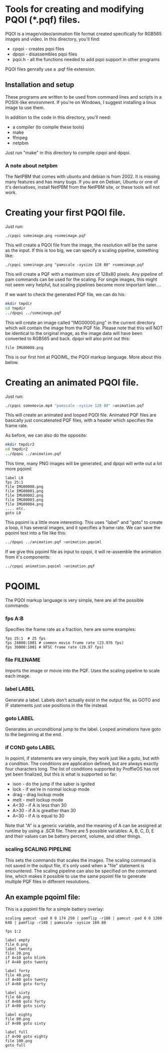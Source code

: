 # Tools for creating and modifying PQOI (*.pqf) files.

PQOI is a image/video/animation file format created specifically
for RGB565 images and video. In this directory, you'll find:

* cpqoi - creates pqoi files
* dpqoi - disassembles pqoi files
* pqoi.h - all the functions needed to add pqoi support in other programs

PQOI files genrally use a .pqf file extension.

## Installation and setup

These programs are written to be used from command lines and scripts in a POSIX-like environment.
If you're on Windows, I suggest installing a linux image to use them.

In addition to the code in this directory, you'll need:

* a compiler (to compile these tools)
* make
* ffmpeg
* netpbm

Just run "make" in this directory to compile cpqoi and dpqoi.

### A note about netpbm
The NetPBM that comes with ubuntu and debian is from 2002. It is missing many features and has many bugs.
If you are on Debian, Ubuntu or one of it's derivatives, install NetPBM from the NetPBM site, or these tools will not work.

# Creating your first PQOI file.

Just run:
```
./cpqoi someimage.png >someimage.pqf
```

This will create a PQOI file from the image, the resolution will be the same as the input.
If this is too big, we can specify a scaling pipeline, something like:

```
./cpqoi someinage.png "pamscale -xysize 128 80" >someimage.pqf
```

This will create a PQF with a maximum size of 128x80 pixels. Any pipeline of pam commands can be used for the scaling.
For single images, this might not seem very helpful, but scaling pipelines become more important later....

If we want to check the generated PQF file, we can do his:
```sh
mkdir tmpdir
cd tmpdir
../dpqoi ../someimage.pqf
```

This will create an image called "IMG00000.png" in the current directory which will contain the image from the PQF file.
Please note that this will NOT be identical to the original image, as the image data will have been converted to RGB565 and back.
dpqoi will also print out this:

```
file IMG00000.png
```

This is our first hint at PQOIML, the PQOI markup language. More about this below.

# Creating an animated PQOI file.

Just run:
```sh
./cpqoi somemovie.mp4 "pamscale -xysize 128 80" >animation.pqf
```

This will create an animated and looped PQOI file.
Animated PQF files are basically just concatenated PQF files, with a header which specifies the frame rate.

As before, we can also do the opposite:

```sh
mkdir tmpdir2
cd tmpdir2
../dpqoi ../animation.pqf
```

This time, many PNG images will be generated, and dpqoi will write out a lot more pqoiml:

```
label L0
fps 25:1
file IMG00000.png
file IMG00001.png
file IMG00002.png
file IMG00003.png
file IMG00004.png
.... etc.
goto L0
```

This pqoiml is a little more interesting. This uses "label" and "goto" to create a loop, it has several images, and it specifies a frame rate.
We can save the pqoiml text into a file like this:

```sh
../dpqoi ../animation.pqf >animation.pqoiml
```

If we give this pqoiml file as input to cpqoi, it will re-assemble the animation from it's components:

```sh
../cpqoi animation.pqoiml >animation.pqf
```

# PQOIML

The PQOI markup language is very simple, here are all the possible commands:

### fps A:B

Specifies the frame rate as a fraction, here are some examples:

```
fps 25:1  # 25 fps
fps 24000:1001 # common movie frame rate (23.976 fps)
fps 30000:1001 # NTSC frame rate (29.97 fps)
```

### file FILENAME

Imports the image or movie into the PQF.
Uses the scaling pipeline to scale each image.

### label LABEL

Generate a label. Labels don't actually exist in the output file, as GOTO and IF statements
just use positions in the file instead.

### goto LABEL

Generates an unconditional jump to the label.
Looped animations have goto to the beginning at the end.

### if COND goto LABEL

In pqoiml, if statements are very simple, they work just like a goto, but with
a condition. The conditions are application defined, but are always exactly
four characters long. The list of conditions supported by ProffieOS has not
yet been finalized, but this is what is supported so far:

* ison - do the jump if the saber is ignited
* lock - if we're in normal lockup mode
* drag - drag lockup mode
* melt - melt lockup mode
* A<30 - if A is less than 30
* A>30 - if A is greather than 30
* A=30 - if A is equal to 30

Note that "A" is a generic variable, and the meaning of A can be assigned at
runtime by using a .SCR file. There are 5 possible variables: A, B, C, D, E
and their values can be battery percent, volume, and other things.

### scaling SCALING PIPELINE

This sets the commands that scales the images. The scaling command is
not saved in the output file, it's only used when a "file" statement
is encountered. The scaling pipeline can also be specified on the command line,
which makes it possible to use the same pqoiml file to generate multiple
PQF files in different resolutions.

## An example pqoiml file:

This is a pqoiml file for a simple battery overlay:

```
scaling pamcut -pad 0 0 174 250 | pamflip -r180 | pamcut -pad 0 0 1280 640 | pamflip -r180 | pamscale -xysize 160 80

fps 1:2

label empty
file 0.png
label twenty
file 20.png
if A<10 goto blink
if A<40 goto twenty

label forty
file 40.png
if A<40 goto twenty
if A<60 goto forty

label sixty
file 60.png
if A<60 goto forty
if A<80 goto sixty

label eighty
file 80.png
if A<80 goto sixty

label full
if A<90 goto eighty
file 100.png
goto full
```
